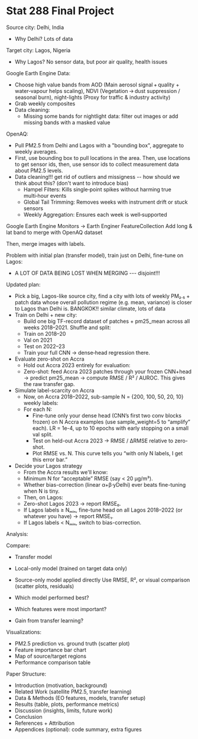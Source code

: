 # Stat 288 Final Project

Source city: Delhi, India
- Why Delhi? Lots of data

Target city: Lagos, Nigeria
- Why Lagos? No sensor data, but poor air quality, health issues

Google Earth Engine Data: 
- Choose high value bands from AOD (Main aerosol signal + quality + water‑vapour helps scaling), NDVI (Vegetation → dust suppression / seasonal burn), night-lights (Proxy for traffic & industry activity)
- Grab weekly composites
- Data cleaning:
    - Missing some bands for nightlight data: filter out images or add missing bands with a masked value

OpenAQ:
- Pull PM2.5 from Delhi and Lagos with a "bounding box", aggregate to weekly averages.
- First, use bounding box to pull locations in the area. Then, use locations to get sensor ids, then, use sensor ids to collect measurement data about PM2.5 levels.
- Data cleaning!!! get rid of outliers and missigness -- how should we think about this? (don't want to introduce bias)
    - Hampel Filters: Kills single‑point spikes without harming true multi‑hour events
    - Global Tail Trimming: Removes weeks with instrument drift or stuck sensors
    - Weekly Aggregation: Ensures each week is well‑supported

Google Earth Engine Monitors -> Earth Enginer FeatureCollection
Add long & lat band to merge with OpenAQ dataset

Then, merge images with labels. 

Problem with initial plan (transfer model), train just on Delhi, fine-tune on Lagos: 
- A LOT OF DATA BEING LOST WHEN MERGING --- disjoint!!!

Updated plan:
- Pick a big, Lagos-like source city, find a city with lots of weekly PM₂.₅ + patch data whose overall pollution regime (e.g. mean, variance) is closer to Lagos than Delhi is. BANGKOK!! similar climate, lots of data
- Train on Delhi + new city:
    - Build one big TF-record dataset of patches + pm25_mean across all weeks 2018–2021. Shuffle and split:
    - Train on 2018–20
    - Val on 2021
    - Test on 2022–23
    - Train your full CNN → dense‐head regression there.
- Evaluate zero-shot on Accra
    - Hold out Accra 2023 entirely for evaluation:
    - Zero-shot: feed Accra 2023 patches through your frozen CNN+head → predict pm25_mean → compute RMSE / R² / AUROC. This gives the raw transfer gap.
- Simulate label-scarcity on Accra
    - Now, on Accra 2018–2022, sub-sample N = {200, 100, 50, 20, 10} weekly labels:
    - For each N:
        - Fine-tune only your dense head (CNN’s first two conv blocks frozen) on N Accra examples (use sample_weight=5 to “amplify” each). LR = 1e-4, up to 10 epochs with early stopping on a small val split.
        - Test on held-out Accra 2023 → RMSE / ΔRMSE relative to zero-shot.
        - Plot RMSE vs. N. This curve tells you “with only N labels, I get this error bar.”
- Decide your Lagos strategy
    - From the Accra results we'll know:
    - Minimum N for “acceptable” RMSE (say < 20 µg/m³).
    - Whether bias-correction (linear α+β·yDelhi) ever beats fine-tuning when N is tiny.
    - Then, on Lagos:
    - Zero-shot Lagos 2023 → report RMSE₀.
    - If Lagos labels ≥ Nₘᵢₙ, fine-tune head on all Lagos 2018–2022 (or whatever you have) → report RMSE₁.
    - If Lagos labels < Nₘᵢₙ, switch to bias-correction.

Analysis:

Compare:
- Transfer model
- Local-only model (trained on target data only)
- Source-only model applied directly
Use RMSE, R², or visual comparison (scatter plots, residuals)

- Which model performed best?
- Which features were most important?
- Gain from transfer learning?

Visualizations:
- PM2.5 prediction vs. ground truth (scatter plot)
- Feature importance bar chart
- Map of source/target regions
- Performance comparison table

Paper Structure:
- Introduction (motivation, background)
- Related Work (satellite PM2.5, transfer learning)
- Data & Methods (EO features, models, transfer setup)
- Results (table, plots, performance metrics)
- Discussion (insights, limits, future work)
- Conclusion
- References + Attribution
- Appendices (optional): code summary, extra figures
